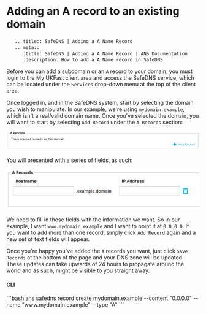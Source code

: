 # Adding an A record to an existing domain

```eval_rst
   .. title:: SafeDNS | Adding a A Name Record
   .. meta::
      :title: SafeDNS | Adding a A Name Record | ANS Documentation
      :description: How to add a A Name record in SafeDNS

```


Before you can add a subdomain or an `A` record to your domain, you must login to the My UKFast client area and access the SafeDNS service, which can be located under the `Services` drop-down menu at the top of the client area.

Once logged in, and in the SafeDNS system, start by selecting the domain you wish to manipulate. In our example, we're using `mydomain.example`, which isn't a real/valid domain name. Once you've selected the domain, you will want to start by selecting `Add Record` under the `A Records` section:

![No A Records](files/addarecord1.png)

You will presented with a series of fields, as such:

![Blank A Record](files/addarecord2.png)

We need to fill in these fields with the information we want. So in our example, I want `www.mydomain.example` and I want to point it at `0.0.0.0`. If you want to add more than one record, simply click `Add Record` again and a new set of text fields will appear.

Once you're happy you've added the `A` records you want, just click `Save Records` at the bottom of the page and your DNS zone will be updated. These updates can take upwards of 24 hours to propagate around the world and as such, might be visible to you straight away.


<h4><b>CLI</b></h4>
```bash
ans safedns record create mydomain.example --content "0.0.0.0" --name "www.mydomain.example" --type "A"
```